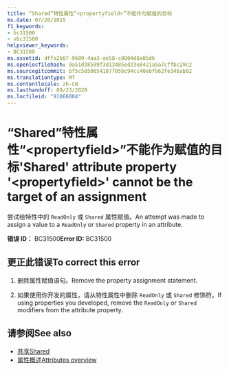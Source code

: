 ```yaml
---
title: “Shared”特性属性“<propertyfield>”不能作为赋值的目标
ms.date: 07/20/2015
f1_keywords:
- bc31500
- vbc31500
helpviewer_keywords:
- BC31500
ms.assetid: dffa2b07-9609-4aa3-ae58-c0804d8a05d6
ms.openlocfilehash: 9a51d38599f3d13485ed23e8421a5a7cffbc29c2
ms.sourcegitcommit: bf5c5850654187705bc94cc40ebfb62fe346ab02
ms.translationtype: MT
ms.contentlocale: zh-CN
ms.lasthandoff: 09/23/2020
ms.locfileid: "91066004"
---
```

# <a name="shared-attribute-property-propertyfield-cannot-be-the-target-of-an-assignment"></a><span data-ttu-id="1259b-102">“Shared”特性属性“\<propertyfield>”不能作为赋值的目标</span><span class="sxs-lookup"><span data-stu-id="1259b-102">'Shared' attribute property '\<propertyfield>' cannot be the target of an assignment</span></span>

<span data-ttu-id="1259b-103">尝试给特性中的 `ReadOnly` 或 `Shared` 属性赋值。</span><span class="sxs-lookup"><span data-stu-id="1259b-103">An attempt was made to assign a value to a `ReadOnly` or `Shared` property in an attribute.</span></span>  
  
 <span data-ttu-id="1259b-104">**错误 ID：** BC31500</span><span class="sxs-lookup"><span data-stu-id="1259b-104">**Error ID:** BC31500</span></span>  
  
## <a name="to-correct-this-error"></a><span data-ttu-id="1259b-105">更正此错误</span><span class="sxs-lookup"><span data-stu-id="1259b-105">To correct this error</span></span>  
  
1. <span data-ttu-id="1259b-106">删除属性赋值语句。</span><span class="sxs-lookup"><span data-stu-id="1259b-106">Remove the property assignment statement.</span></span>  
  
2. <span data-ttu-id="1259b-107">如果使用你开发的属性，请从特性属性中删除 `ReadOnly` 或 `Shared` 修饰符。</span><span class="sxs-lookup"><span data-stu-id="1259b-107">If using properties you developed, remove the `ReadOnly` or `Shared` modifiers from the attribute property.</span></span>  
  
## <a name="see-also"></a><span data-ttu-id="1259b-108">请参阅</span><span class="sxs-lookup"><span data-stu-id="1259b-108">See also</span></span>

- [<span data-ttu-id="1259b-109">共享</span><span class="sxs-lookup"><span data-stu-id="1259b-109">Shared</span></span>](../language-reference/modifiers/shared.md)
- [<span data-ttu-id="1259b-110">属性概述</span><span class="sxs-lookup"><span data-stu-id="1259b-110">Attributes overview</span></span>](../programming-guide/concepts/attributes/index.md)
